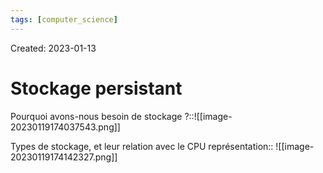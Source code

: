 ```yaml
---
tags: [computer_science] 
---
```

Created: 2023-01-13

# Stockage persistant

Pourquoi avons-nous besoin de stockage ?::![[image-20230119174037543.png]]
<!--SR:!2023-01-28,3,250-->

Types de stockage, et leur relation avec le CPU représentation:: ![[image-20230119174142327.png]]
<!--SR:!2023-01-28,3,250-->





